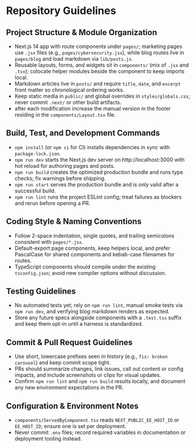 # Repository Guidelines

## Project Structure & Module Organization
- Next.js 14 app with route components under `pages/`; marketing pages use `.jsx` files (e.g., `pages/cybersecurity.jsx`), while blog routes live in `pages/blog` and load markdown via `lib/posts.js`.
- Reusable layouts, forms, and widgets sit in `components/` (mix of `.jsx` and `.tsx`); colocate helper modules beside the component to keep imports local.
- Markdown articles live in `posts/` and require `title`, `date`, and `excerpt` front matter so chronological ordering works.
- Keep static media in `public/` and global overrides in `styles/globals.css`; never commit `.next/` or other build artifacts.
- after each modification increase the manual version in the footer residing in the `components/Layout.tsx` file.

## Build, Test, and Development Commands
- `npm install` (or `npm ci` for CI) installs dependencies in sync with `package-lock.json`.
- `npm run dev` starts the Next.js dev server on http://localhost:3000 with hot reload for authoring pages and posts.
- `npm run build` creates the optimized production bundle and runs type checks; fix warnings before shipping.
- `npm run start` serves the production bundle and is only valid after a successful build.
- `npm run lint` runs the project ESLint config; treat failures as blockers and rerun before opening a PR.

## Coding Style & Naming Conventions
- Follow 2-space indentation, single quotes, and trailing semicolons consistent with `pages/*.jsx`.
- Default-export page components, keep helpers local, and prefer PascalCase for shared components and kebab-case filenames for routes.
- TypeScript components should compile under the existing `tsconfig.json`; avoid new compiler options without discussion.

## Testing Guidelines
- No automated tests yet; rely on `npm run lint`, manual smoke tests via `npm run dev`, and verifying blog markdown renders as expected.
- Store any future specs alongside components with a `.test.tsx` suffix and keep them opt-in until a harness is standardized.

## Commit & Pull Request Guidelines
- Use short, lowercase prefixes seen in history (e.g., `fix: broken carousel`) and keep commit scope tight.
- PRs should summarize changes, link issues, call out content or config impacts, and include screenshots or clips for visual updates.
- Confirm `npm run lint` and `npm run build` results locally, and document any new environment expectations in the PR.

## Configuration & Environment Notes
- `components/ServedByComponent.tsx` reads `NEXT_PUBLIC_EE_HOST_ID` or `EE_HOST_ID`; ensure one is set per deployment.
- Never commit `.env` files; record required variables in documentation or deployment tooling instead.
